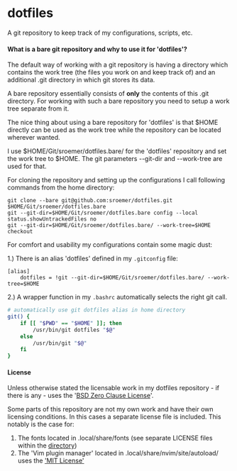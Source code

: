 # dotfiles

A git repository to keep track of my configurations, scripts, etc.



#### What is a bare git repository and why to use it for 'dotfiles'?

The default way of working with a git repository is having a directory which contains
the work tree (the files you work on and keep track of) and an additional .git directory
in which git stores its data.

A bare repository essentially consists of **only** the contents of this .git directory.
For working with such a bare repository you need to setup a work tree separate from it.

The nice thing about using a bare repository for 'dotfiles' is that $HOME directly can be
used as the work tree while the repository can be located wherever wanted.

I use $HOME/Git/sroemer/dotfiles.bare/ for the 'dotfiles' repository and set the work tree to
$HOME. The git parameters --git-dir and --work-tree are used for that.

For cloning the repository and setting up the configurations I call following commands from
the home directory:
```
git clone --bare git@github.com:sroemer/dotfiles.git $HOME/Git/sroemer/dotfiles.bare
git --git-dir=$HOME/Git/sroemer/dotfiles.bare config --local status.showUntrackedFiles no
git --git-dir=$HOME/Git/sroemer/dotfiles.bare/ --work-tree=$HOME checkout
```

For comfort and usability my configurations contain some magic dust:

1.) There is an alias 'dotfiles' defined in my `.gitconfig` file:
```gitconfig
[alias]
    dotfiles = !git --git-dir=$HOME/Git/sroemer/dotfiles.bare/ --work-tree=$HOME
```

2.) A wrapper function in my `.bashrc` automatically selects the right git call.
```bash
# automatically use git dotfiles alias in home directory
git() {
    if [[ "$PWD" == "$HOME" ]]; then
        /usr/bin/git dotfiles "$@"
    else
        /usr/bin/git "$@"
    fi
}
```

#### License

Unless otherwise stated the licensable work in my dotfiles repository - if there is any - uses
the '[BSD Zero Clause License](LICENSE)'.

Some parts of this repository are not my own work and have their own licensing conditions.
In this cases a separate license file is included. This notably is the case for:

1. The fonts located in .local/share/fonts (see separate LICENSE files within the [directory](./.local/share/fonts/))
2. The 'Vim plugin manager' located in .local/share/nvim/site/autoload/ uses the
   ['MIT License'](./.local/share/nvim/site/autoload/VIM-PLUG-LICENSE)
